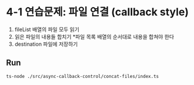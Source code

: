 # 4-1 연습문제: 파일 연결 (callback style)

1. fileList 배열의 파일 모두 읽기
2. 읽은 파일의 내용들 합치기
*파일 목록 배열의 순서대로 내용을 합쳐야 한다
3. destination 파일에 저장하기

## Run

```zsh
ts-node ./src/async-callback-control/concat-files/index.ts
```